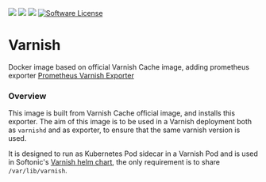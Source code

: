 [![](https://images.microbadger.com/badges/image/softonic/varnish.svg)](https://microbadger.com/images/softonic/varnish "Get your own image badge on microbadger.com")
[![](https://images.microbadger.com/badges/version/softonic/varnish.svg)](https://microbadger.com/images/softonic/varnish "Get your own version badge on microbadger.com")
[![](https://images.microbadger.com/badges/commit/softonic/varnish.svg)](https://microbadger.com/images/softonic/varnish "Get your own commit badge on microbadger.com")
[![Software License](https://img.shields.io/badge/license-Apache%202.0-blue.svg)](LICENSE)

# Varnish

Docker image based on official Varnish Cache image, adding prometheus exporter [Prometheus Varnish Exporter](https://github.com/jonnenauha/prometheus_varnish_exporter)

### Overview

This image is built from Varnish Cache official image, and installs this exporter.
The aim of this image is to be used in a Varnish deployment both as `varnishd` and as exporter, to ensure that the same varnish version is used.

It is designed to run as Kubernetes Pod sidecar in a Varnish Pod and is used in Softonic's [Varnish helm chart](https://github.com/softonic/helm-charts/tree/master/varnish), the only requirement is to share `/var/lib/varnish`.
